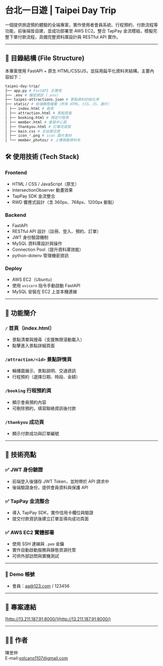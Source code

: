 # 台北一日遊 | Taipei Day Trip

一個提供旅遊預約體驗的全端專案，實作使用者會員系統、行程預約、付款流程等功能，前後端皆自建，並成功部署至 AWS EC2。整合 TapPay 金流模組，模擬完整下單付款流程，具備完整資料庫設計與 RESTful API 實作。

---

## 📁 目錄結構 (File Structure)
本專案使用 FastAPI + 原生 HTML/CSS/JS，並採用扁平化資料夾結構，主要內容如下：
```bash
taipei-day-trip/
├── app.py # FastAPI 主應用
├── .env # 機密資訊 (.env)
├── taipei-attractions.json # 景點資料初始化用
├── static/ # 前端靜態檔案（所有 HTML、CSS、JS、圖片）
│ ├── index.html # 首頁
│ ├── attraction.html # 景點頁面
│ ├── booking.html # 預定行程頁
│ ├── member.html # 會員中心頁
│ ├── thankyou.html # 訂單完成頁
│ ├── main.css # 全站樣式表
│ ├── icon_*.png # icon 圖片素材
│ └── member_photos/ # 上傳頭像資料夾
```

## 🛠 使用技術 (Tech Stack)

### Frontend
- HTML / CSS / JavaScript（原生）
- IntersectionObserver 動畫效果
- TapPay SDK 金流整合
- RWD 響應式設計（含 360px、768px、1200px 斷點）

### Backend
- FastAPI 
- RESTful API 設計（註冊、登入、預約、訂單）
- JWT 身份驗證機制
- MySQL 資料庫設計與操作
- Connection Pool（提升資料庫效能）
- python-dotenv 管理機密資訊

### Deploy
- AWS EC2（Ubuntu）
- 使用 `uvicorn` 指令手動啟動 FastAPI 
- MySQL 安裝在 EC2 上並本機連線
---

## 🧩 功能簡介

### `/` 首頁（index.html）
- 景點清單與搜尋（支援無限滾動載入）
- 點擊進入景點詳細頁面

### `/attraction/<id>` 景點詳情頁
- 輪播圖展示、景點說明、交通資訊
- 行程預約（選擇日期、時段、金額）

### `/booking` 行程預約頁
- 顯示會員預約內容
- 可刪除預約，填寫聯絡資訊後付款

### `/thankyou` 成功頁
- 顯示付款成功與訂單編號

---

## 🧪 技術亮點

### ✅ JWT 身份驗證
- 前端登入後儲存 JWT Token，並附帶於 API 請求中
- 後端驗證身份，提供會員資料與保護 API

### ✅ TapPay 金流整合
- 導入 TapPay SDK，實作信用卡欄位與驗證
- 提交付款資訊後建立訂單並導向成功頁面

### ✅ AWS EC2 實體部署
- 使用 SSH 連線與 `.pem` 金鑰
- 實作自動啟動服務與靜態資源托管
- 可供外部訪問與實機測試

---
### 🧪 Demo 帳號

- 會員：aa@123.com / 123456

---

## 📎 專案連結

[http://13.211.187.91:8000/](http://13.211.187.91:8000/)

---

## 👨‍💻 作者

陳昱仲  
E-mail:volcano1107@gmail.com

